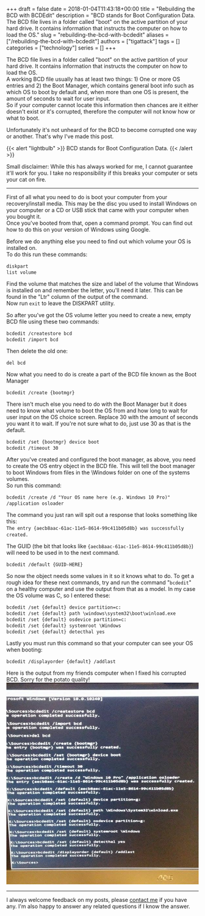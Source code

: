 +++
draft = false
date = 2018-01-04T11:43:18+00:00
title = "Rebuilding the BCD with BCDEdit"
description = "BCD stands for Boot Configuration Data. The BCD file lives in a folder called \"boot\" on the active partition of your hard drive. It contains information that instructs the computer on how to load the OS."
slug = "rebuilding-the-bcd-with-bcdedit"
aliases = ["/rebuilding-the-bcd-with-bcdedit"]
authors = ["tigattack"]
tags = []
categories = ["technology"]
series = []
+++

The BCD file lives in a folder called "boot" on the active partition of your hard drive. It contains information that instructs the computer on how to load the OS.  
A working BCD file usually has at least two things: 1) One or more OS entries and 2) the Boot Manager, which contains general boot info such as which OS to boot by default and, when more than one OS is present,
the amount of seconds to wait for user input.  
So if your computer cannot locate this information then chances are it either doesn't exist or it's corrupted, therefore the computer will not know how or what to boot.

Unfortunately it's not unheard of for the BCD to become corrupted one way or another. That's why I've made this post.

{{< alert "lightbulb" >}}
BCD stands for Boot Configuration Data.
{{< /alert >}}

Small disclaimer: While this has always worked for me, I cannot guarantee it'll work for you. I take no responsibility if this breaks your computer or sets your cat on fire.

---

First of all what you need to do is boot your computer from your recovery/install media. This may be the disc you used to install Windows on your computer or a CD or USB stick that came with your computer when you bought it.  
Once you've booted from that, open a command prompt. You can find out how to do this on your version of Windows using Google.

Before we do anything else you need to find out which volume your OS is installed on.  
To do this run these commands:

```shell
diskpart
list volume
```

Find the volume that matches the size and label of the volume that Windows is installed on and remember the letter, you'll need it later.
This can be found in the "Ltr" column of the output of the command.  
Now run `exit` to leave the DISKPART utility.

So after you've got the OS volume letter you need to create a new, empty BCD file using these two commands:

```shell
bcdedit /createstore bcd
bcdedit /import bcd
```

Then delete the old one:

```shell
del bcd
```

Now what you need to do is create a part of the BCD file known as the Boot Manager

```shell
bcdedit /create {bootmgr}
```

There isn't much else you need to do with the Boot Manager but it does need to know what volume to boot the OS from and how long to wait for user input on the OS choice screen. Replace 30 with the amount of seconds you want it to wait. If you're not sure what to do, just use 30 as that is the default.

```shell
bcdedit /set {bootmgr} device boot
bcdedit /timeout 30
```

After you've created and configured the boot manager, as above, you need to create the OS entry object in the BCD file. This will tell the boot manager to boot Windows from files in the \Windows folder on one of the systems volumes.  
So run this command:

```shell
bcdedit /create /d "Your OS name here (e.g. Windows 10 Pro)" /application osloader
```

The command you just ran will spit out a response that looks something like this:  
`The entry {aecb8aac-61ac-11e5-8614-99c411b05d8b} was successfully created.`

The GUID (the bit that looks like
`{aecb8aac-61ac-11e5-8614-99c411b05d8b}`) will need to be used in to the next command.

```shell
bcdedit /default {GUID-HERE}
```

So now the object needs some values in it so it knows what to do. To get a rough idea for these next commands, try and run the command "`bcdedit`" on a healthy computer and use the output from that as a model. In my case the OS volume was C, so I entered these:

```shell
bcdedit /set {default} device partition=c:
bcdedit /set {default} path \windows\system32\boot\winload.exe
bcdedit /set {default} osdevice partition=c:
bcdedit /set {default} systemroot \Windows
bcdedit /set {default} detecthal yes
```

Lastly you must run this command so that your computer can see your OS when booting:

```shell
bcdedit /displayorder {default} /addlast
```

Here is the output from my friends computer when I fixed his corrupted BCD. Sorry for the potato quality!  
<img src="7b136f2c24e105d14bd17aff877d37b5.png"
loading="lazy" alt="Windows-10-Pro-New-BCD" />

---

I always welcome feedback on my posts, please [contact me](/contact) if you have any. I'm also happy to answer any related questions if I know the answer.
